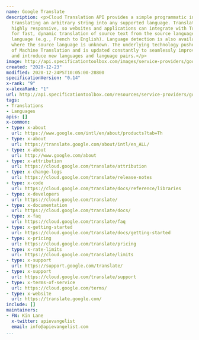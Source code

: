 ```yaml
---
name: Google Translate
description: <p>Cloud Translation API provides a simple programmatic interface for
  translating an arbitrary string into any supported language. Translation API is
  highly responsive, so websites and applications can integrate with Translation API
  for fast, dynamic translation of source text from the source language to a target
  language (e.g., French to English). Language detection is also available In cases
  where the source language is unknown. The underlying technology pushes the boundary
  of Machine Translation and is updated constantly to seamlessly improve translations
  and introduce new languages and language pairs.</p>
image: http://api.specificationtoolbox.com/images/service-providers/google-translate.jpg
created: "2020-12-23"
modified: 2020-12-24PST10:05:00-28800
specificationVersion: "0.14"
x-rank: "9"
x-alexaRank: "1"
url: http://api.specificationtoolbox.com/resources/service-providers/google-translate/
tags:
- Translations
- Languages
apis: []
x-common:
- type: x-about
  url: https://www.google.com/intl/en/about/products?tab=Th
- type: x-about
  url: https://translate.google.com/about/intl/en_ALL/
- type: x-about
  url: http://www.google.com/about
- type: x-attribution
  url: https://cloud.google.com/translate/attribution
- type: x-change-logs
  url: https://cloud.google.com/translate/release-notes
- type: x-code
  url: https://cloud.google.com/translate/docs/reference/libraries
- type: x-developers
  url: https://cloud.google.com/translate/
- type: x-documentation
  url: https://cloud.google.com/translate/docs/
- type: x-faq
  url: https://cloud.google.com/translate/faq
- type: x-getting-started
  url: https://cloud.google.com/translate/docs/getting-started
- type: x-pricing
  url: https://cloud.google.com/translate/pricing
- type: x-rate-limits
  url: https://cloud.google.com/translate/limits
- type: x-support
  url: https://support.google.com/translate/
- type: x-support
  url: https://cloud.google.com/translate/support
- type: x-terms-of-service
  url: https://cloud.google.com/terms/
- type: x-website
  url: https://translate.google.com/
include: []
maintainers:
- FN: Kin Lane
  x-twitter: apievangelist
  email: info@apievangelist.com
...
```

